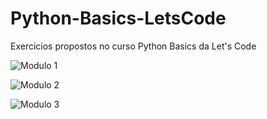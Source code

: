 # Python-Basics-LetsCode
Exercicios propostos no curso Python Basics da Let's Code

![Modulo 1](button_modulo-basics.png "Modulo - 1")

![Modulo 2](button_modulo-estruturas-avancadas.png "Modulo - 2")

![Modulo 3](button_modulo-aplicacoes.png "Modulo - 3")